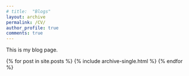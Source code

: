 ```yaml
---
# title:  "Blogs"
layout: archive
permalink: /CV/
author_profile: true
comments: true
---
```


This is my blog page.

{% for post in site.posts %}
  {% include archive-single.html %}
{% endfor %}